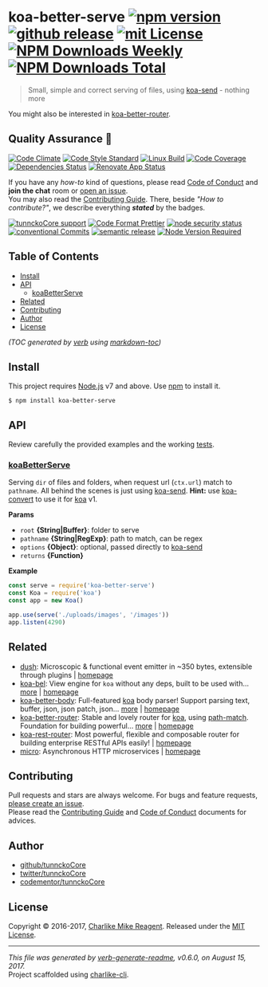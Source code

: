# koa-better-serve [![npm version][npmv-img]][npmv-url] [![github release][github-release-img]][github-release-url] [![mit License][license-img]][license-url] [![NPM Downloads Weekly][downloads-weekly-img]][downloads-weekly-url] [![NPM Downloads Total][downloads-total-img]][downloads-total-url] 

> Small, simple and correct serving of files, using [koa-send][] - nothing more

You might also be interested in [koa-better-router](https://github.com/tunnckocore/koa-better-router#readme).

## Quality Assurance :100:

[![Code Climate][codeclimate-img]][codeclimate-url] 
[![Code Style Standard][standard-img]][standard-url] 
[![Linux Build][travis-img]][travis-url] 
[![Code Coverage][codecov-img]][codecov-url] 
[![Dependencies Status][dependencies-img]][dependencies-url] 
[![Renovate App Status][renovate-img]][renovate-url] 

If you have any _how-to_ kind of questions, please read [Code of Conduct](./CODE_OF_CONDUCT.md) and **join the chat** room or [open an issue][open-issue-url].  
You may also read the [Contributing Guide](./CONTRIBUTING.md). There, beside _"How to contribute?"_, we describe everything **_stated_** by  the badges.

[![tunnckoCore support][gitterchat-img]][gitterchat-url] 
[![Code Format Prettier][prettier-img]][prettier-url] 
[![node security status][nodesecurity-img]][nodesecurity-url] 
[![conventional Commits][ccommits-img]][ccommits-url] 
[![semantic release][semantic-release-img]][semantic-release-url] 
[![Node Version Required][nodeversion-img]][nodeversion-url]

## Table of Contents
- [Install](#install)
- [API](#api)
  * [koaBetterServe](#koabetterserve)
- [Related](#related)
- [Contributing](#contributing)
- [Author](#author)
- [License](#license)

_(TOC generated by [verb](https://github.com/verbose/verb) using [markdown-toc](https://github.com/jonschlinkert/markdown-toc))_

## Install

This project requires [Node.js][nodeversion-url] v7 and above. Use [npm](https://www.npmjs.com) to install it.

```
$ npm install koa-better-serve
```

## API
Review carefully the provided examples and the working [tests](./test.js).

### [koaBetterServe](src/index.js#L33)

Serving `dir` of files and folders, when request
url (`ctx.url`) match to `pathname`. All behind
the scenes is just using [koa-send][].
**Hint:** use [koa-convert][] to use it for [koa][] v1.

**Params**

* `root` **{String|Buffer}**: folder to serve    
* `pathname` **{String|RegExp}**: path to match, can be regex    
* `options` **{Object}**: optional, passed directly to [koa-send][]    
* `returns` **{Function}**  

**Example**

```jsx
const serve = require('koa-better-serve')
const Koa = require('koa')
const app = new Koa()

app.use(serve('./uploads/images', '/images'))
app.listen(4290)
```

## Related
- [dush](https://www.npmjs.com/package/dush): Microscopic & functional event emitter in ~350 bytes, extensible through plugins | [homepage](https://github.com/tunnckocore/dush#readme "Microscopic & functional event emitter in ~350 bytes, extensible through plugins")
- [koa-bel](https://www.npmjs.com/package/koa-bel): View engine for `koa` without any deps, built to be used with… [more](https://github.com/tunnckocore/koa-bel#readme) | [homepage](https://github.com/tunnckocore/koa-bel#readme "View engine for `koa` without any deps, built to be used with `bel`. Any other engines that can be written in `.js` files would work, too.")
- [koa-better-body](https://www.npmjs.com/package/koa-better-body): Full-featured [koa][] body parser! Support parsing text, buffer, json, json patch, json… [more](https://github.com/tunnckoCore/koa-better-body#readme) | [homepage](https://github.com/tunnckoCore/koa-better-body#readme "Full-featured [koa][] body parser! Support parsing text, buffer, json, json patch, json api, csp-report, multipart, form and urlencoded bodies. Works for koa@1, koa@2 and will work for koa@3.")
- [koa-better-router](https://www.npmjs.com/package/koa-better-router): Stable and lovely router for [koa][], using [path-match][]. Foundation for building powerful… [more](https://github.com/tunnckocore/koa-better-router#readme) | [homepage](https://github.com/tunnckocore/koa-better-router#readme "Stable and lovely router for [koa][], using [path-match][]. Foundation for building powerful, flexible and RESTful APIs easily.")
- [koa-rest-router](https://www.npmjs.com/package/koa-rest-router): Most powerful, flexible and composable router for building enterprise RESTful APIs easily! | [homepage](https://github.com/tunnckocore/koa-rest-router#readme "Most powerful, flexible and composable router for building enterprise RESTful APIs easily!")
- [micro](https://www.npmjs.com/package/micro): Asynchronous HTTP microservices | [homepage](https://github.com/zeit/micro#readme "Asynchronous HTTP microservices")

## Contributing
Pull requests and stars are always welcome. For bugs and feature requests, [please create an issue][open-issue-url].  
Please read the [Contributing Guide](./CONTRIBUTING.md) and [Code of Conduct](./CODE_OF_CONDUCT.md) documents for advices.  

## Author
- [github/tunnckoCore](https://github.com/tunnckoCore)
- [twitter/tunnckoCore](https://twitter.com/tunnckoCore)
- [codementor/tunnckoCore](https://codementor.io/tunnckoCore)

## License
Copyright © 2016-2017, [Charlike Mike Reagent](https://i.am.charlike.online). Released under the [MIT License](LICENSE).

***

_This file was generated by [verb-generate-readme](https://github.com/verbose/verb-generate-readme), v0.6.0, on August 15, 2017._  
Project scaffolded using [charlike-cli][].

[always-done]: https://github.com/hybridables/always-done
[async-done]: https://github.com/gulpjs/async-done
[base]: https://github.com/node-base/base
[browserify]: https://github.com/substack/node-browserify
[charlike-cli]: https://github.com/tunnckoCore/charlike-cli
[charlike]: https://github.com/tunnckoCore/charlike
[commitizen]: https://github.com/commitizen/cz-cli
[dezalgo]: https://github.com/npm/dezalgo
[dush-better-use]: https://github.com/tunnckocore/dush-better-use
[dush-methods]: https://github.com/tunnckocore/dush-methods
[dush-no-chaining]: https://github.com/tunnckocore/dush-no-chaining
[dush-options]: https://github.com/tunnckocore/dush-options
[dush-promise]: https://github.com/tunnckocore/dush-promise
[dush-router]: https://github.com/tunnckocore/dush-router
[dush-tap-report]: https://github.com/tunnckocore/dush-tap-report
[hyperscript]: https://github.com/dominictarr/hyperscript
[koa-convert]: https://github.com/gyson/koa-convert
[koa-send]: https://github.com/koajs/send
[koa]: https://github.com/koajs/koa
[mitt]: https://github.com/developit/mitt
[once]: https://github.com/isaacs/once
[path-match]: https://github.com/pillarjs/path-match
[rollup]: https://github.com/rollup/rollup
[standard-version]: https://github.com/conventional-changelog/standard-version
[verb-generate-readme]: https://github.com/verbose/verb-generate-readme
[verb]: https://github.com/verbose/verb
[webpack]: https://github.com/webpack/webpack

<!-- Heading badges -->
[npmv-url]: https://www.npmjs.com/package/koa-better-serve
[npmv-img]: https://img.shields.io/npm/v/koa-better-serve.svg

[open-issue-url]: https://github.com/tunnckoCore/koa-better-serve/issues/new
[github-release-url]: https://github.com/tunnckoCore/koa-better-serve/releases/latest
[github-release-img]: https://img.shields.io/github/release/tunnckoCore/koa-better-serve.svg

[license-url]: https://github.com/tunnckoCore/koa-better-serve/blob/master/LICENSE
[license-img]: https://img.shields.io/npm/l/koa-better-serve.svg

[downloads-weekly-url]: https://www.npmjs.com/package/koa-better-serve
[downloads-weekly-img]: https://img.shields.io/npm/dw/koa-better-serve.svg

[downloads-total-url]: https://www.npmjs.com/package/koa-better-serve
[downloads-total-img]: https://img.shields.io/npm/dt/koa-better-serve.svg

<!-- Front line badges -->
[codeclimate-url]: https://codeclimate.com/github/tunnckoCore/koa-better-serve
[codeclimate-img]: https://img.shields.io/codeclimate/github/tunnckoCore/koa-better-serve.svg

[standard-url]: https://github.com/standard/standard
[standard-img]: https://img.shields.io/badge/code_style-standard-brightgreen.svg

[travis-url]: https://travis-ci.org/tunnckoCore/koa-better-serve
[travis-img]: https://img.shields.io/travis/tunnckoCore/koa-better-serve/master.svg?label=linux

[codecov-url]: https://codecov.io/gh/tunnckoCore/koa-better-serve
[codecov-img]: https://img.shields.io/codecov/c/github/tunnckoCore/koa-better-serve/master.svg

[dependencies-url]: https://david-dm.org/tunnckoCore/koa-better-serve
[dependencies-img]: https://img.shields.io/david/tunnckoCore/koa-better-serve.svg

[renovate-url]: https://renovateapp.com
[renovate-img]: https://img.shields.io/badge/renovate-enabled-brightgreen.svg

<!-- Second front of badges -->

[gitterchat-url]: https://gitter.im/tunnckoCore/support
[gitterchat-img]: https://img.shields.io/gitter/room/tunnckoCore/support.svg

[prettier-url]: https://github.com/prettier/prettier
[prettier-img]: https://img.shields.io/badge/styled_with-prettier-f952a5.svg

[nodesecurity-url]: https://nodesecurity.io/orgs/tunnckocore-dev/projects/1efca2b5-9131-4e4e-9081-b911c996598e
[nodesecurity-img]: https://nodesecurity.io/orgs/tunnckocore-dev/projects/1efca2b5-9131-4e4e-9081-b911c996598e/badge
<!-- the original color of nsp: 
[nodesec-img]: https://img.shields.io/badge/nsp-no_known_vulns-35a9e0.svg -->

[semantic-release-url]: https://github.com/semantic-release/semantic-release
[semantic-release-img]: https://img.shields.io/badge/%20%20%F0%9F%93%A6%F0%9F%9A%80-semantic--release-e10079.svg

[ccommits-url]: https://conventionalcommits.org/
[ccommits-img]: https://img.shields.io/badge/conventional_commits-1.0.0-yellow.svg

[nodeversion-url]: https://nodejs.org/en/download
[nodeversion-img]: https://img.shields.io/node/v/koa-better-serve.svg

